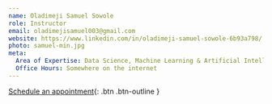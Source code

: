 ```yaml
---
name: Oladimeji Samuel Sowole
role: Instructor
email: oladimejisamuel003@gmail.com
website: https://www.linkedin.com/in/oladimeji-samuel-sowole-6b93a798/
photo: samuel-min.jpg
meta:
  Area of Expertise: Data Science, Machine Learning & Artificial Intelligence.
  Office Hours: Somewhere on the internet
---
```


[Schedule an appointment](#){: .btn .btn-outline }
